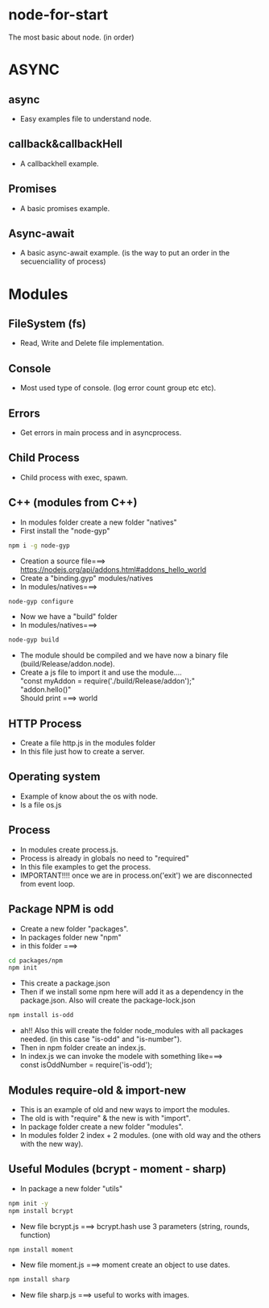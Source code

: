 # node-for-start
The most basic about node. (in order)

# ASYNC
## async
- Easy examples file to understand node.

## callback&callbackHell
- A callbackhell example.

## Promises
- A basic promises example.

## Async-await
- A basic async-await example. (is the way to put an order in the secuenciallity of process)

# Modules
## FileSystem (fs)
- Read, Write and Delete file implementation.

## Console
- Most used type of console. (log error count group etc etc).

## Errors
- Get errors in main process and in asyncprocess.

## Child Process
- Child process with exec, spawn.

## C++ (modules from C++)
- In modules folder create a new folder "natives"
- First install the "node-gyp"
```sh
npm i -g node-gyp
```
- Creation a source file===> https://nodejs.org/api/addons.html#addons_hello_world
- Create a "binding.gyp" modules/natives
- In modules/natives===>
```sh
node-gyp configure
```
- Now we have a "build" folder
- In modules/natives===>
```sh
node-gyp build
```
- The module should be compiled and we have now a binary file (build/Release/addon.node).
- Create a js file to import it and use the module....<br>
"const myAddon = require('./build/Release/addon');"<br>
"addon.hello()"<br>
Should print ===> world

## HTTP  Process
- Create a file http.js in the modules folder
- In this file just how to create a server.

## Operating system
- Example of know about the os with node.
- Is a file os.js

## Process
- In modules create process.js.
- Process is already in globals no need to "required"
- In this file examples to get the process.
- IMPORTANT!!!! once we are in process.on('exit') we are disconnected from event loop.

## Package NPM is odd 
- Create a new folder "packages".
- In packages folder new "npm"
- in this folder ===>
```sh
cd packages/npm
npm init
```
- This create a package.json
- Then if we install some npm here will add it as a dependency in the package.json. Also will create the package-lock.json
```sh
npm install is-odd
```
- ah!! Also this will create the folder node_modules with all packages needed. (in this case "is-odd" and "is-number").
- Then in npm folder create an index.js.
- In index.js we can invoke the modele with something like===> <br>
const isOddNumber = require('is-odd');<br>


## Modules require-old  & import-new
- This is an example of old and new ways to import the modules.
- The old is with "require" & the new is with "import".
- In package folder create a new folder "modules".
- In modules folder 2 index + 2 modules. (one with old way and the others with the new way).


## Useful Modules (bcrypt - moment - sharp)
- In package a new folder "utils"
```sh
npm init -y
npm install bcrypt
```
- New file bcrypt.js ===> bcrypt.hash use 3 parameters (string, rounds, function)
```sh
npm install moment
```
- New file moment.js ===> moment create an object to use dates.
```sh
npm install sharp
```
- New file sharp.js ===> useful to works with images.